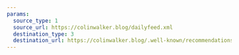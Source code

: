 ```yaml
---
params:
  source_type: 1
  source_url: https://colinwalker.blog/dailyfeed.xml
  destination_type: 3
  destination_url: https://colinwalker.blog/.well-known/recommendations.opml
---
```

